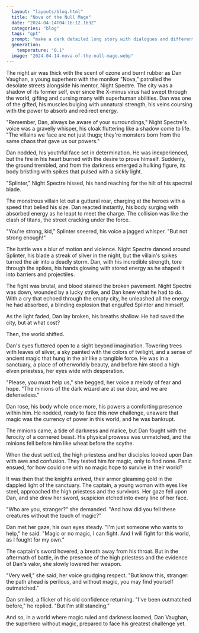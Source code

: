 ```yaml
---
  layout: "layouts/blog.html"
  title: "Nova of the Null Mage"
  date: "2024-04-14T04:16:12.163Z"
  categories: "blog"
  tags: "gpt"
  prompt: "make a dark detailed long story with dialogues and different characters with personality and detailed battles with strategies. Content: it's about a 14 year old and inexperienced superhero named Dan Vaughan who have the super scientific powers due to a Super-virus called X-minus that spread through the world 30 years ago. Dan superpowers and abilities are Super incredible physical abilities he can lift ship heavier than a battleship and energy manipulation, he absorb any energy, stored it and used it back as a barrier or projectiles. One day while on a patrol with a senior superhero night Spectre. They were attacked by a villain with monstrous and pulsing spikes called splinter. The battle was bloody and gruesome, leaving Dan to sacrifice himself to defeat the villain. As he took his last breath he was summoned to another world by a high elven priestess in a sanctuary with lock door due to being cornered by the evil minions of a dark wizard. Dan was full heal without injuries, in desperation the high priestess beg Dan to save her and her disciples from the dark minions without the knowledge of Dan superpowers. The high priestess and her closest disciple test Dan magic power and realised he has 0 magic power which panic ensuite. After the battle with the dark minions a large group of full fledged armour knights with gold from head to toe came and saw the aftermath of battle the captain a young female knight approached the high priestess and her disciples who survived and she quickly drew her sword at Dan with suspicious."
  generation: 
    temperature: "0.1"
  image: "2024-04-14-nova-of-the-null-mage.webp"
---
```

The night air was thick with the scent of ozone and burnt rubber as Dan Vaughan, a young superhero with the moniker "Nova," patrolled the desolate streets alongside his mentor, Night Spectre. The city was a shadow of its former self, ever since the X-minus virus had swept through the world, gifting and cursing many with superhuman abilities. Dan was one of the gifted, his muscles bulging with unnatural strength, his veins coursing with the power to absorb and redirect energy.

"Remember, Dan, always be aware of your surroundings," Night Spectre's voice was a gravelly whisper, his cloak fluttering like a shadow come to life. "The villains we face are not just thugs; they're monsters born from the same chaos that gave us our powers."

Dan nodded, his youthful face set in determination. He was inexperienced, but the fire in his heart burned with the desire to prove himself. Suddenly, the ground trembled, and from the darkness emerged a hulking figure, its body bristling with spikes that pulsed with a sickly light.

"Splinter," Night Spectre hissed, his hand reaching for the hilt of his spectral blade.

The monstrous villain let out a guttural roar, charging at the heroes with a speed that belied his size. Dan reacted instantly, his body surging with absorbed energy as he leapt to meet the charge. The collision was like the clash of titans, the street cracking under the force.

"You're strong, kid," Splinter sneered, his voice a jagged whisper. "But not strong enough!"

The battle was a blur of motion and violence. Night Spectre danced around Splinter, his blade a streak of silver in the night, but the villain's spikes turned the air into a deadly storm. Dan, with his incredible strength, tore through the spikes, his hands glowing with stored energy as he shaped it into barriers and projectiles.

The fight was brutal, and blood stained the broken pavement. Night Spectre was down, wounded by a lucky strike, and Dan knew what he had to do. With a cry that echoed through the empty city, he unleashed all the energy he had absorbed, a blinding explosion that engulfed Splinter and himself.

As the light faded, Dan lay broken, his breaths shallow. He had saved the city, but at what cost?

Then, the world shifted.

Dan's eyes fluttered open to a sight beyond imagination. Towering trees with leaves of silver, a sky painted with the colors of twilight, and a sense of ancient magic that hung in the air like a tangible force. He was in a sanctuary, a place of otherworldly beauty, and before him stood a high elven priestess, her eyes wide with desperation.

"Please, you must help us," she begged, her voice a melody of fear and hope. "The minions of the dark wizard are at our door, and we are defenseless."

Dan rose, his body whole once more, his powers a comforting presence within him. He nodded, ready to face this new challenge, unaware that magic was the currency of power in this world, and he was bankrupt.

The minions came, a tide of darkness and malice, but Dan fought with the ferocity of a cornered beast. His physical prowess was unmatched, and the minions fell before him like wheat before the scythe.

When the dust settled, the high priestess and her disciples looked upon Dan with awe and confusion. They tested him for magic, only to find none. Panic ensued, for how could one with no magic hope to survive in their world?

It was then that the knights arrived, their armor gleaming gold in the dappled light of the sanctuary. The captain, a young woman with eyes like steel, approached the high priestess and the survivors. Her gaze fell upon Dan, and she drew her sword, suspicion etched into every line of her face.

"Who are you, stranger?" she demanded. "And how did you fell these creatures without the touch of magic?"

Dan met her gaze, his own eyes steady. "I'm just someone who wants to help," he said. "Magic or no magic, I can fight. And I will fight for this world, as I fought for my own."

The captain's sword hovered, a breath away from his throat. But in the aftermath of battle, in the presence of the high priestess and the evidence of Dan's valor, she slowly lowered her weapon.

"Very well," she said, her voice grudging respect. "But know this, stranger: the path ahead is perilous, and without magic, you may find yourself outmatched."

Dan smiled, a flicker of his old confidence returning. "I've been outmatched before," he replied. "But I'm still standing."

And so, in a world where magic ruled and darkness loomed, Dan Vaughan, the superhero without magic, prepared to face his greatest challenge yet.
